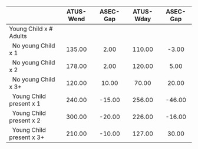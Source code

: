
|                      |    ATUS-Wend |     ASEC-Gap |    ATUS-Wday |     ASEC-Gap |
| -------------------- | :----------: | :----------: | :----------: | :----------: |
| Young Child x # Adults |              |              |              |              |
| &nbsp;&nbsp;No young Child x 1 |       135.00 |         2.00 |       110.00 |        -3.00 |
| &nbsp;&nbsp;No young Child x 2 |       178.00 |         2.00 |       120.00 |         5.00 |
| &nbsp;&nbsp;No young Child x 3+ |       120.00 |        10.00 |        70.00 |        20.00 |
| &nbsp;&nbsp;Young Child present x 1 |       240.00 |       -15.00 |       256.00 |       -46.00 |
| &nbsp;&nbsp;Young Child present x 2 |       300.00 |       -20.00 |       226.00 |       -16.00 |
| &nbsp;&nbsp;Young Child present x 3+ |       210.00 |       -10.00 |       127.00 |        30.00 |


